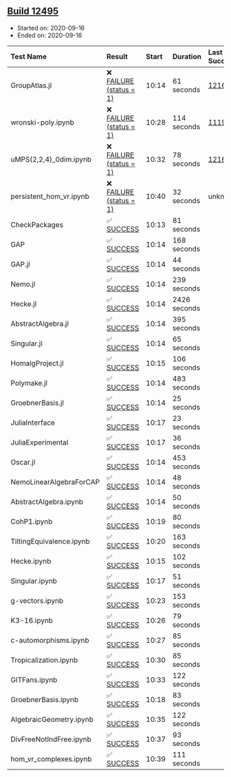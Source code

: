 ## [Build 12495](https://oscarci.mathematik.uni-kl.de/job/oscar/12495/)

* Started on: 2020-09-16
* Ended on: 2020-09-16

| Test Name    | Result | Start | Duration | Last Success | First Failure |
|:-------------|:-------|:------|:---------|:-------------|:--------------|
| GroupAtlas.jl | ❌ [FAILURE (status = 1)](https://oscarci.mathematik.uni-kl.de/job/oscar/12495/artifact/logs/build-12495/GroupAtlas.jl.log) | 10:14 | 61 seconds | [12167](https://oscarci.mathematik.uni-kl.de/job/oscar/12167/) | [12168](https://oscarci.mathematik.uni-kl.de/job/oscar/12168/) |
| wronski-poly.ipynb | ❌ [FAILURE (status = 1)](https://oscarci.mathematik.uni-kl.de/job/oscar/12495/artifact/logs/build-12495/wronski-poly.ipynb.log) | 10:28 | 114 seconds | [11192](https://oscarci.mathematik.uni-kl.de/job/oscar/11192/) | [11193](https://oscarci.mathematik.uni-kl.de/job/oscar/11193/) |
| uMPS(2,2,4)_0dim.ipynb | ❌ [FAILURE (status = 1)](https://oscarci.mathematik.uni-kl.de/job/oscar/12495/artifact/logs/build-12495/uMPS-2-2-4-_0dim.ipynb.log) | 10:32 | 78 seconds | [12167](https://oscarci.mathematik.uni-kl.de/job/oscar/12167/) | [12168](https://oscarci.mathematik.uni-kl.de/job/oscar/12168/) |
| persistent_hom_vr.ipynb | ❌ [FAILURE (status = 1)](https://oscarci.mathematik.uni-kl.de/job/oscar/12495/artifact/logs/build-12495/persistent_hom_vr.ipynb.log) | 10:40 | 32 seconds | unknown | unknown |
| CheckPackages | ✅ [SUCCESS](https://oscarci.mathematik.uni-kl.de/job/oscar/12495/artifact/logs/build-12495/CheckPackages.log) | 10:13 | 81 seconds |  |  |
| GAP | ✅ [SUCCESS](https://oscarci.mathematik.uni-kl.de/job/oscar/12495/artifact/logs/build-12495/GAP.log) | 10:14 | 168 seconds |  |  |
| GAP.jl | ✅ [SUCCESS](https://oscarci.mathematik.uni-kl.de/job/oscar/12495/artifact/logs/build-12495/GAP.jl.log) | 10:14 | 44 seconds |  |  |
| Nemo.jl | ✅ [SUCCESS](https://oscarci.mathematik.uni-kl.de/job/oscar/12495/artifact/logs/build-12495/Nemo.jl.log) | 10:14 | 239 seconds |  |  |
| Hecke.jl | ✅ [SUCCESS](https://oscarci.mathematik.uni-kl.de/job/oscar/12495/artifact/logs/build-12495/Hecke.jl.log) | 10:14 | 2426 seconds |  |  |
| AbstractAlgebra.jl | ✅ [SUCCESS](https://oscarci.mathematik.uni-kl.de/job/oscar/12495/artifact/logs/build-12495/AbstractAlgebra.jl.log) | 10:14 | 395 seconds |  |  |
| Singular.jl | ✅ [SUCCESS](https://oscarci.mathematik.uni-kl.de/job/oscar/12495/artifact/logs/build-12495/Singular.jl.log) | 10:14 | 65 seconds |  |  |
| HomalgProject.jl | ✅ [SUCCESS](https://oscarci.mathematik.uni-kl.de/job/oscar/12495/artifact/logs/build-12495/HomalgProject.jl.log) | 10:15 | 106 seconds |  |  |
| Polymake.jl | ✅ [SUCCESS](https://oscarci.mathematik.uni-kl.de/job/oscar/12495/artifact/logs/build-12495/Polymake.jl.log) | 10:14 | 483 seconds |  |  |
| GroebnerBasis.jl | ✅ [SUCCESS](https://oscarci.mathematik.uni-kl.de/job/oscar/12495/artifact/logs/build-12495/GroebnerBasis.jl.log) | 10:14 | 25 seconds |  |  |
| JuliaInterface | ✅ [SUCCESS](https://oscarci.mathematik.uni-kl.de/job/oscar/12495/artifact/logs/build-12495/JuliaInterface.log) | 10:17 | 23 seconds |  |  |
| JuliaExperimental | ✅ [SUCCESS](https://oscarci.mathematik.uni-kl.de/job/oscar/12495/artifact/logs/build-12495/JuliaExperimental.log) | 10:17 | 36 seconds |  |  |
| Oscar.jl | ✅ [SUCCESS](https://oscarci.mathematik.uni-kl.de/job/oscar/12495/artifact/logs/build-12495/Oscar.jl.log) | 10:14 | 453 seconds |  |  |
| NemoLinearAlgebraForCAP | ✅ [SUCCESS](https://oscarci.mathematik.uni-kl.de/job/oscar/12495/artifact/logs/build-12495/NemoLinearAlgebraForCAP.log) | 10:14 | 48 seconds |  |  |
| AbstractAlgebra.ipynb | ✅ [SUCCESS](https://oscarci.mathematik.uni-kl.de/job/oscar/12495/artifact/logs/build-12495/AbstractAlgebra.ipynb.log) | 10:14 | 50 seconds |  |  |
| CohP1.ipynb | ✅ [SUCCESS](https://oscarci.mathematik.uni-kl.de/job/oscar/12495/artifact/logs/build-12495/CohP1.ipynb.log) | 10:19 | 80 seconds |  |  |
| TiltingEquivalence.ipynb | ✅ [SUCCESS](https://oscarci.mathematik.uni-kl.de/job/oscar/12495/artifact/logs/build-12495/TiltingEquivalence.ipynb.log) | 10:20 | 163 seconds |  |  |
| Hecke.ipynb | ✅ [SUCCESS](https://oscarci.mathematik.uni-kl.de/job/oscar/12495/artifact/logs/build-12495/Hecke.ipynb.log) | 10:15 | 102 seconds |  |  |
| Singular.ipynb | ✅ [SUCCESS](https://oscarci.mathematik.uni-kl.de/job/oscar/12495/artifact/logs/build-12495/Singular.ipynb.log) | 10:17 | 51 seconds |  |  |
| g-vectors.ipynb | ✅ [SUCCESS](https://oscarci.mathematik.uni-kl.de/job/oscar/12495/artifact/logs/build-12495/g-vectors.ipynb.log) | 10:23 | 153 seconds |  |  |
| K3-16.ipynb | ✅ [SUCCESS](https://oscarci.mathematik.uni-kl.de/job/oscar/12495/artifact/logs/build-12495/K3-16.ipynb.log) | 10:26 | 79 seconds |  |  |
| c-automorphisms.ipynb | ✅ [SUCCESS](https://oscarci.mathematik.uni-kl.de/job/oscar/12495/artifact/logs/build-12495/c-automorphisms.ipynb.log) | 10:27 | 85 seconds |  |  |
| Tropicalization.ipynb | ✅ [SUCCESS](https://oscarci.mathematik.uni-kl.de/job/oscar/12495/artifact/logs/build-12495/Tropicalization.ipynb.log) | 10:30 | 85 seconds |  |  |
| GITFans.ipynb | ✅ [SUCCESS](https://oscarci.mathematik.uni-kl.de/job/oscar/12495/artifact/logs/build-12495/GITFans.ipynb.log) | 10:33 | 122 seconds |  |  |
| GroebnerBasis.ipynb | ✅ [SUCCESS](https://oscarci.mathematik.uni-kl.de/job/oscar/12495/artifact/logs/build-12495/GroebnerBasis.ipynb.log) | 10:18 | 83 seconds |  |  |
| AlgebraicGeometry.ipynb | ✅ [SUCCESS](https://oscarci.mathematik.uni-kl.de/job/oscar/12495/artifact/logs/build-12495/AlgebraicGeometry.ipynb.log) | 10:35 | 122 seconds |  |  |
| DivFreeNotIndFree.ipynb | ✅ [SUCCESS](https://oscarci.mathematik.uni-kl.de/job/oscar/12495/artifact/logs/build-12495/DivFreeNotIndFree.ipynb.log) | 10:37 | 93 seconds |  |  |
| hom_vr_complexes.ipynb | ✅ [SUCCESS](https://oscarci.mathematik.uni-kl.de/job/oscar/12495/artifact/logs/build-12495/hom_vr_complexes.ipynb.log) | 10:39 | 111 seconds |  |  |
